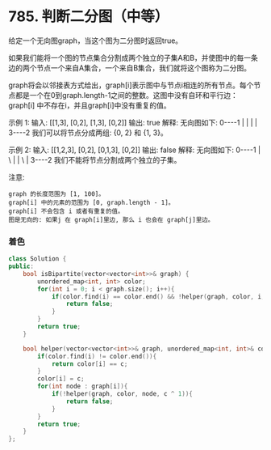 # 785. 判断二分图（中等）

给定一个无向图graph，当这个图为二分图时返回true。

如果我们能将一个图的节点集合分割成两个独立的子集A和B，并使图中的每一条边的两个节点一个来自A集合，一个来自B集合，我们就将这个图称为二分图。

graph将会以邻接表方式给出，graph[i]表示图中与节点i相连的所有节点。每个节点都是一个在0到graph.length-1之间的整数。这图中没有自环和平行边： graph[i] 中不存在i，并且graph[i]中没有重复的值。

示例 1:
    输入: [[1,3], [0,2], [1,3], [0,2]]
    输出: true
    解释: 
    无向图如下:
    0----1
    |    |
    |    |
    3----2
    我们可以将节点分成两组: {0, 2} 和 {1, 3}。


示例 2:
    输入: [[1,2,3], [0,2], [0,1,3], [0,2]]
    输出: false
    解释: 
    无向图如下:
    0----1
    | \  |
    |  \ |
    3----2
    我们不能将节点分割成两个独立的子集。

注意:

    graph 的长度范围为 [1, 100]。
    graph[i] 中的元素的范围为 [0, graph.length - 1]。
    graph[i] 不会包含 i 或者有重复的值。
    图是无向的: 如果j 在 graph[i]里边, 那么 i 也会在 graph[j]里边。

### 着色
```c++
class Solution {
public:
    bool isBipartite(vector<vector<int>>& graph) {
        unordered_map<int, int> color;
        for(int i = 0; i < graph.size(); i++){
            if(color.find(i) == color.end() && !helper(graph, color, i, 0)){
                return false;
            }
        }
        return true;
    }

    bool helper(vector<vector<int>>& graph, unordered_map<int, int>& color, int i, int c){
        if(color.find(i) != color.end()){
            return color[i] == c;
        }
        color[i] = c;
        for(int node : graph[i]){
            if(!helper(graph, color, node, c ^ 1)){
                return false;
            }
        }
        return true;
    }
};
```